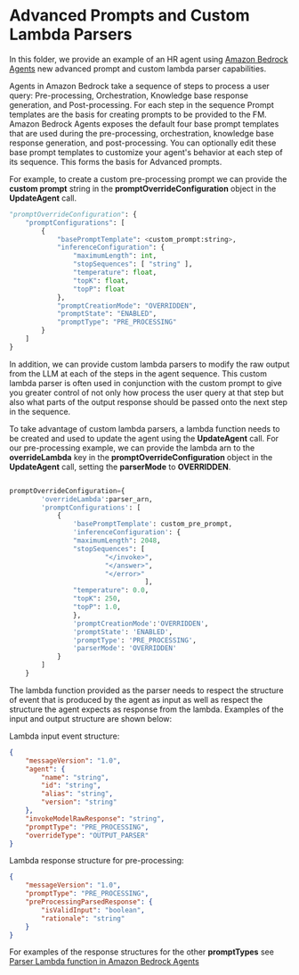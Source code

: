 # Advanced Prompts and Custom Lambda Parsers

In this folder, we provide an example of an HR agent using [Amazon Bedrock Agents](https://aws.amazon.com/bedrock/agents/) new advanced prompt and custom lambda parser capabilities.

Agents in Amazon Bedrock take a sequence of steps to process a user query: Pre-processing, Orchestration, Knowledge base response generation, and Post-processing. For each step in the sequence Prompt templates are the basis for creating prompts to be provided to the FM. Amazon Bedrock Agents exposes the default four base prompt templates that are used during the pre-processing, orchestration, knowledge base response generation, and post-processing. You can optionally edit these base prompt templates to customize your agent's behavior at each step of its sequence. This forms the basis for Advanced prompts.

For example, to create a custom pre-processing prompt we can provide the __custom prompt__ string in the __promptOverrideConfiguration__ object in the __UpdateAgent__ call.


```python
"promptOverrideConfiguration": { 
    "promptConfigurations": [ 
        { 
            "basePromptTemplate": <custom_prompt:string>,
            "inferenceConfiguration": { 
                "maximumLength": int,
                "stopSequences": [ "string" ],
                "temperature": float,
                "topK": float,
                "topP": float
            },
            "promptCreationMode": "OVERRIDDEN",
            "promptState": "ENABLED",
            "promptType": "PRE_PROCESSING"
        }
    ]
}
```

In addition, we can provide custom lambda parsers to modify the raw output from the LLM at each of the steps in the agent sequence. This custom lambda parser is often used in conjunction with the custom prompt to give you greater control of not only how process the user query at that step but also 
what parts of the output response should be passed onto the next step in the sequence.

To take advantage of custom lambda parsers, a lambda function needs to be created and used to update the agent using the __UpdateAgent__ call. For our pre-processing example, we can provide the lambda arn  to the __overrideLambda__ key in the __promptOverrideConfiguration__ object in the __UpdateAgent__ call, setting the __parserMode__ to __OVERRIDDEN__.

```python

promptOverrideConfiguration={
        'overrideLambda':parser_arn,
        'promptConfigurations': [
            {
                'basePromptTemplate': custom_pre_prompt,
                'inferenceConfiguration': {
                "maximumLength": 2048,
                "stopSequences": [
                        "</invoke>",
                        "</answer>",
                        "</error>"
                                  ],
                "temperature": 0.0,
                "topK": 250,
                "topP": 1.0,
                },
                'promptCreationMode':'OVERRIDDEN',
                'promptState': 'ENABLED',
                'promptType': 'PRE_PROCESSING',
                'parserMode': 'OVERRIDDEN'
            }
        ]
    }
```

The lambda function provided as the parser needs to respect the structure of event that is produced by  the agent as input as well as respect the structure the agent expects as response from the lambda. Examples of the input and output structure are shown below:

Lambda input event structure:

```json
{
    "messageVersion": "1.0",
    "agent": {
        "name": "string",
        "id": "string",
        "alias": "string",
        "version": "string"
    },
    "invokeModelRawResponse": "string",
    "promptType": "PRE_PROCESSING",
    "overrideType": "OUTPUT_PARSER"
}

```
Lambda response structure for pre-processing:

```json
{
    "messageVersion": "1.0",
    "promptType": "PRE_PROCESSING",
    "preProcessingParsedResponse": {
        "isValidInput": "boolean",
        "rationale": "string"
    }
}
```

For examples of the response structures for the other __promptTypes__ see [Parser Lambda function in Amazon Bedrock Agents](https://docs.aws.amazon.com/bedrock/latest/userguide/lambda-parser.html) 